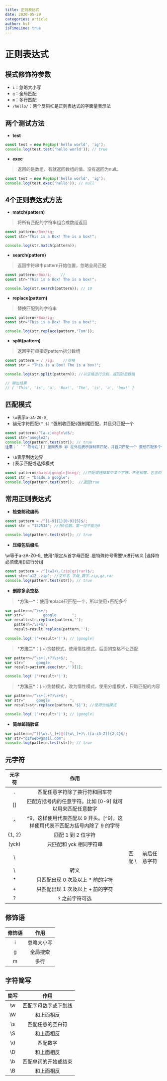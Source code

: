 ```yaml
---
title: 正则表达式
date: 2020-05-29
categories: article
author: hsf
isTimeLine: true
---
```

# 正则表达式

## 模式修饰符参数

- `i`：忽略大小写
- `g`：全局匹配
- `m`：多行匹配
- `/hello/`：两个反斜杠是正则表达式的字面量表示法

## 两个测试方法

- **test**

```js
const test = new RegExp('hello world', 'ig');
console.log(test.test('hello world')); // true
```

- **exec**

> 返回的是数组，有就返回数组的值，没有返回为null。

```js
const test = new RegExp('hello world', 'ig');
console.log(test.exec('hello')); // null
```

## 4个正则表达式方法

- **match(pattern)**

> 将所有匹配的字符串组合成数组返回

```js
const pattern=/Box/ig;
const str="This is a Box! The is a box!";

console.log(str.match(pattern));
```

- **search(pattern)**

> 返回字符串中pattern开始位置，忽略全局匹配

```js
const pattern=/Box/i;    //
const str="This is a Box! The is a box!";

console.log(str.search(pattern)); // 10
```

- **replace(pattern)**

> 替换匹配到的字符串

```js
const pattern=/Box/ig;
const str="This is a Box! The is a box!";

console.log(str.replace(pattern,'Tom'));
```

- **split(pattern)**

> 返回字符串指定pattern拆分数组

```js
const pattern = / /ig;    //空格
const str = "This is a Box! The is a box!";

console.log(str.split(pattern)); //以空格进行分割，返回的是数组

// 输出结果
// [ 'This', 'is', 'a', 'Box!', 'The', 'is', 'a', 'box!' ]
```

## 匹配模式

- `\w`表示`a-zA-Z0-9_`
- 锚元字符匹配`(^ $)` `^`强制收匹配`$`强制尾匹配，并且只匹配一个

```js
const pattern=/^[a-z]oogle\d$/;
const str="aoogle2";
console.log(pattern.test(str)); // true
注意：` `^`符号在`[]`里面表示 非 在外边表示强制首匹配，并且只匹配一个 要想匹配多个值，使用`+
```

- `\b`表示到达边界
- `|`表示匹配或选择模式

```js
const pattern=/baidu|google|bing/; //匹配或选择其中某个字符，不是相等，包含的意思
const str = "baidu a google"; 
console.log(pattern.test(str));  //返回true
```

## 常用正则表达式

- **检查邮政编码**

```js
const pattern = /^[1-9]{1}[0-9]{5}$/;
const str = "122534"; //共6位数，第一位不能为0

console.log(pattern.test(str)); // true
```

- **压缩包后缀名**

\w等于a-zA-Z0-9_ 使用^限定从首字母匹配 .是特殊符号需要\n进行转义 |选择符必须使用()进行分组

```js
const pattern = /^[\w]+\.(zip|gz|rar)$/;  
const str="a12_.zip"; //文件名 字母_数字.zip,gz,rar
console.log(pattern.test(str)); // true
```

- **删除多余空格**

> ***方法一\***：使用replace只匹配一个，所以使用+匹配多个

```js
var pattern=/^\s+/; 
var str="        google       ";
var result=str.replace(pattern,'');
    pattern=/\s+$/;
    result=result.replace(pattern,'');
    
console.log('|'+result+'|'); // |google|
```

> ***方法二\***：(.+)贪婪模式，使用惰性模式，后面的空格不让匹配

```js
var pattern=/^\s+(.+?)\s+$/;
var str="     google         ";
var result=pattern.exec(str,'')[1];

console.log('|'+result+'|');
```

> ***方法三\***：(.+)贪婪模式，改为惰性模式，使用分组模式，只取匹配的内容

```js
var pattern=/^\s+(.+?)\s+$/;
var str="     google         ";
var result=str.replace(pattern,'$1'); //使用分组模式

console.log('|'+result+'|'); // |google|
```

- **简单邮箱验证**

```js
var pattern=/^([\w\.\_]+)@([\w\_]+)\.([a-zA-Z]){2,4}$/;
var str="qzfweb@gmail.com";
console.log(pattern.test(str)); // true
```

## 元字符

| 元字符 |                             作用                             |        |              |
| :----: | :----------------------------------------------------------: | ------ | ------------ |
|   .    |                匹配任意字符除了换行符和回车符                |        |              |
|   []   |  匹配方括号内的任意字符。比如 [0-9] 就可以用来匹配任意数字   |        |              |
|   ^    | ^9，这样使用代表匹配以 9 开头。[`^`9]，这样使用代表不匹配方括号内除了 9 的字符 |        |              |
| {1, 2} |                      匹配 1 到 2 位字符                      |        |              |
| (yck)  |                   只匹配和 yck 相同字符串                    |        |              |
|   \    |                                                              | 匹配 \ | 前后任意字符 |
|   \    |                             转义                             |        |              |
|   *    |               只匹配出现 0 次及以上 * 前的字符               |        |              |
|   +    |               只匹配出现 1 次及以上 + 前的字符               |        |              |
|   ?    |                        ? 之前字符可选                        |        |              |

## 修饰语

| 修饰语 |    作用    |
| :----: | :--------: |
|   i    | 忽略大小写 |
|   g    |  全局搜索  |
|   m    |    多行    |

## 字符简写

| 简写 |         作用         |
| :--: | :------------------: |
|  \w  | 匹配字母数字或下划线 |
|  \W  |      和上面相反      |
|  \s  |   匹配任意的空白符   |
|  \S  |      和上面相反      |
|  \d  |       匹配数字       |
|  \D  |      和上面相反      |
|  \b  | 匹配单词的开始或结束 |
|  \B  |      和上面相反      |

